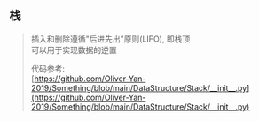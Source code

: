 ## 栈
> 插入和删除遵循"后进先出"原则(LIFO), 即栈顶 \
> 可以用于实现数据的逆置
> 
> 代码参考: \
> [https://github.com/Oliver-Yan-2019/Something/blob/main/DataStructure/Stack/__init__.py](https://github.com/Oliver-Yan-2019/Something/blob/main/DataStructure/Stack/__init__.py)